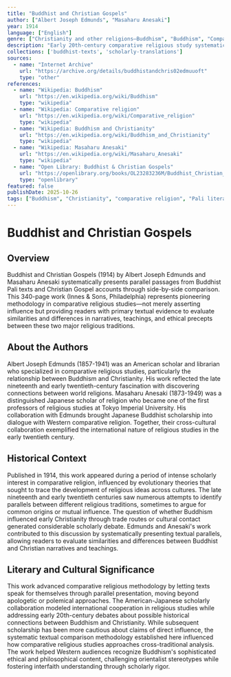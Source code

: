 ```yaml
---
title: "Buddhist and Christian Gospels"
author: ["Albert Joseph Edmunds", "Masaharu Anesaki"]
year: 1914
language: ["English"]
genre: ["Christianity and other religions—Buddhism", "Buddhism", "Comparative religious studies", "Pali literature"]
description: "Early 20th-century comparative religious study systematically presenting textual parallels between Buddhist Pali texts and Christian Gospels. Pioneering work in cross-cultural religious comparison employing systematic parallel-text methodology, examining similarities in ethical teachings, parables, and narrative patterns while highlighting distinct theological frameworks. Collaborative effort between American scholar Edmunds and Japanese Buddhist expert Anesaki representing international scholarly cooperation."
collections: ['buddhist-texts', 'scholarly-translations']
sources:
  - name: "Internet Archive"
    url: "https://archive.org/details/buddhistandchris02edmuuoft"
    type: "other"
references:
  - name: "Wikipedia: Buddhism"
    url: "https://en.wikipedia.org/wiki/Buddhism"
    type: "wikipedia"
  - name: "Wikipedia: Comparative religion"
    url: "https://en.wikipedia.org/wiki/Comparative_religion"
    type: "wikipedia"
  - name: "Wikipedia: Buddhism and Christianity"
    url: "https://en.wikipedia.org/wiki/Buddhism_and_Christianity"
    type: "wikipedia"
  - name: "Wikipedia: Masaharu Anesaki"
    url: "https://en.wikipedia.org/wiki/Masaharu_Anesaki"
    type: "wikipedia"
  - name: "Open Library: Buddhist & Christian Gospels"
    url: "https://openlibrary.org/books/OL23283236M/Buddhist_Christian_gospels"
    type: "openlibrary"
featured: false
publishDate: 2025-10-26
tags: ["Buddhism", "Christianity", "comparative religion", "Pali literature", "Gospel parallels", "religious studies", "interfaith dialogue", "digital heritage", "public domain"]
---
```


# Buddhist and Christian Gospels

## Overview

Buddhist and Christian Gospels (1914) by Albert Joseph Edmunds and Masaharu Anesaki systematically presents parallel passages from Buddhist Pali texts and Christian Gospel accounts through side-by-side comparison. This 340-page work (Innes & Sons, Philadelphia) represents pioneering methodology in comparative religious studies—not merely asserting influence but providing readers with primary textual evidence to evaluate similarities and differences in narratives, teachings, and ethical precepts between these two major religious traditions.

## About the Authors

Albert Joseph Edmunds (1857-1941) was an American scholar and librarian who specialized in comparative religious studies, particularly the relationship between Buddhism and Christianity. His work reflected the late nineteenth and early twentieth-century fascination with discovering connections between world religions. Masaharu Anesaki (1873-1949) was a distinguished Japanese scholar of religion who became one of the first professors of religious studies at Tokyo Imperial University. His collaboration with Edmunds brought Japanese Buddhist scholarship into dialogue with Western comparative religion. Together, their cross-cultural collaboration exemplified the international nature of religious studies in the early twentieth century.

## Historical Context

Published in 1914, this work appeared during a period of intense scholarly interest in comparative religion, influenced by evolutionary theories that sought to trace the development of religious ideas across cultures. The late nineteenth and early twentieth centuries saw numerous attempts to identify parallels between different religious traditions, sometimes to argue for common origins or mutual influence. The question of whether Buddhism influenced early Christianity through trade routes or cultural contact generated considerable scholarly debate. Edmunds and Anesaki's work contributed to this discussion by systematically presenting textual parallels, allowing readers to evaluate similarities and differences between Buddhist and Christian narratives and teachings.

## Literary and Cultural Significance

This work advanced comparative religious methodology by letting texts speak for themselves through parallel presentation, moving beyond apologetic or polemical approaches. The American-Japanese scholarly collaboration modeled international cooperation in religious studies while addressing early 20th-century debates about possible historical connections between Buddhism and Christianity. While subsequent scholarship has been more cautious about claims of direct influence, the systematic textual comparison methodology established here influenced how comparative religious studies approaches cross-traditional analysis. The work helped Western audiences recognize Buddhism's sophisticated ethical and philosophical content, challenging orientalist stereotypes while fostering interfaith understanding through scholarly rigor.

